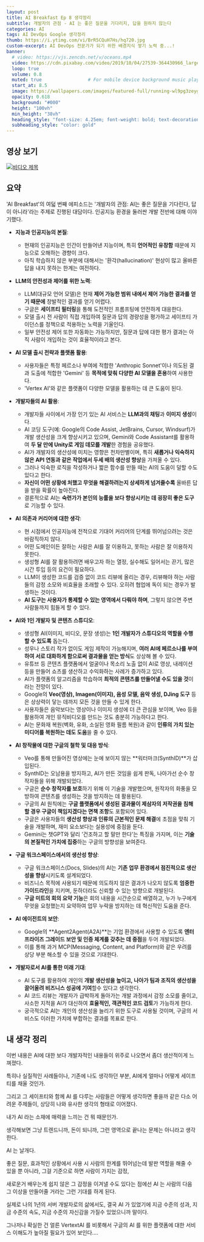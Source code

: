 ```yaml
---
layout: post 
title: AI Breakfast Ep 8 생각정리
subtitle: 개발자의 관점 - AI 는 좋은 질문을 기다리지, 답을 원하지 않는다 
categories: AI
tags: AI DevOps Google 생각정리
thumb: https://i.ytimg.com/vi/BrR5CQuH7Hs/hq720.jpg
custom-excerpt: AI DevOps 전문가가 되기 위한 배경지식 쌓기 노력 중...! 
banner:
  # video: https://vjs.zencdn.net/v/oceans.mp4
  video: https://cdn.pixabay.com/video/2019/10/04/27539-364430966_large.mp4
  loop: true
  volume: 0.8
  muted: true                 # For mobile device background music play 
  start_at: 8.5
  image: https://wallpapers.com/images/featured-full/running-wl9pg3zeygysq0ps.jpg
  opacity: 0.618
  background: "#000"
  height: "100vh"
  min_height: "38vh"
  heading_style: "font-size: 4.25em; font-weight: bold; text-decoration: underline"
  subheading_style: "color: gold"
---
```


## 영상 보기
[![비디오 제목](https://i.ytimg.com/vi/BrR5CQuH7Hs/hq720.jpg)](https://www.youtube.com/watch?v=BrR5CQuH7Hs)

## 요약
'AI Breakfast'의 여덟 번째 에피소드는 '개발자의 관점: AI는 좋은 질문을 기다린다, 답이 아니라'라는 주제로 진행된 대담이다. 인공지능 환경을 둘러싼 개발 전반에 대해 이야기했다.

*   **지능과 인공지능의 본질**:
    *   현재의 인공지능은 인간이 만들어낸 지능이며, 특히 **언어적인 유창함** 때문에 지능으로 오해하는 경향이 크다.
    *   아직 학습하지 않은 부분에 대해서는 '환각(hallucination)' 현상이 많고 올바른 답을 내지 못하는 한계는 여전하다.

*   **LLM의 안전성과 제어를 위한 노력**:
    *   LLM(대규모 언어 모델)은 현재 **제어 가능한 범위 내에서 제어 가능한 결과를 얻기 때문에** 창발적인 결과를 얻기 어렵다.
    *   구글은 **세이프티 필터링**을 통해 도전적인 프롬프팅에 안전하게 대응한다.
    *   모델 출시 전 사람이 직접 개입하여 질문과 답의 경량성을 평가하고 세이프티 가이던스를 정책으로 적용하는 노력을 기울인다.
    *   일부 안전성 제어 또한 자동화는 가능하지만, 질문과 답에 대한 평가 결과는 아직 사람이 개입하는 것이 효율적이라고 본다.

*   **AI 모델 출시 전략과 플랫폼 활용**:
    *   사용자들은 특정 페르소나 부여에 적합한 'Anthropic Sonnet'이나 의도된 결과 도출에 적합한 'Gemini' 등 **목적에 맞춰 다양한 AI 모델을 혼용**하여 사용한다.
    *   'Vertex AI'와 같은 플랫폼이 다양한 모델을 활용하는 데 큰 도움이 된다.

*   **개발자들의 AI 활용**:
    *   개발자들 사이에서 가장 인기 있는 AI 서비스는 **LLM과의 채팅**과 **이미지 생성**이다.
    *   AI 코딩 도구(예: Google의 Code Assist, JetBrains, Cursor, Windsurf)가 개발 생산성을 크게 향상시키고 있으며, Gemini와 Code Assistant를 활용하여 **두 달 만에 Unity로 게임 데모를 개발**한 경험을 공유했다.
    *   AI가 개발자의 생산성에 미치는 영향은 천차만별이며, 특히 **새롭거나 익숙하지 않은 API 연동과 같은 작업에서 두세 배의 생산성 향상**을 가져올 수 있다.
    *   그러나 익숙한 로직을 작성하거나 짧은 함수를 만들 때는 AI의 도움이 덜할 수도 있다고 한다.
    *   **자신이 어떤 상황에 처했고 무엇을 해결하려는지 상세하게 넘겨줄수록** 올바른 답을 받을 확률이 높아진다.
    *   결론적으로 AI는 **숙련가가 본인의 능률을 보다 향상시키는 데 굉장히 좋은 도구**로 기능할 수 있다.

*   **AI 의존과 커리어에 대한 생각**:
    *   현 시점에서 인공지능에 전적으로 기대어 커리어의 단계를 뛰어넘으려는 것은 바람직하지 않다.
    *   어떤 도메인이든 잘하는 사람은 AI를 잘 이용하고, 못하는 사람은 잘 이용하지 못한다.
    *   생성형 AI를 잘 활용하려면 배우고자 하는 열정, 실수해도 일어서는 끈기, 많은 시간 투입 등의 요건이 필요하다.
    *   LLM이 생성한 코드를 검증 없이 코드 리뷰에 올리는 경우, 리뷰해야 하는 사람들의 감정 소모와 비효율을 초래할 수 있다. 오히려 협업에 독이 되는 경우가 발생하는 것이다.
    *   **AI 도구는 사용자가 통제할 수 있는 영역에서 다뤄야 하며**, 그렇지 않으면 주변 사람들까지 힘들게 할 수 있다.

*   **AI와 1인 개발자 및 콘텐츠 스튜디오**:
    *   생성형 AI(이미지, 비디오, 문장 생성)는 **1인 개발자가 스튜디오의 역할을 수행할 수 있도록** 돕는다.
    *   성우나 스토리 작가 없이도 게임 제작이 가능해지며, **여러 AI에 페르소나를 부여하여 서로 대화하게 함으로써 결과물을 얻는 방식**도 상상해 볼 수 있다.
    *   유튜브 등 콘텐츠 플랫폼에서 얼굴이나 목소리 노출 없이 AI로 영상, 내레이션 등을 만들어 쇼츠를 생산하고 수익화하는 사례가 증가하고 있다.
    *   AI가 플랫폼의 알고리즘을 학습하여 **최적의 콘텐츠를 만들어낼 수도 있을 것**이라는 전망이 있다.
    *   Google의 **Veo(영상), Imagen(이미지), 음성 모델, 음악 생성, DJing 도구** 등은 상상력이 닿는 데까지 모든 것을 만들 수 있게 한다.
    *   사용자들은 음악보다는 영상이나 이미지 생성에 더 큰 관심을 보이며, Veo 등을 활용하여 개인 뮤직비디오를 만드는 것도 충분히 가능하다고 한다.
    *   AI는 문화재 복원(벽화, 유화, 소실된 영화 필름 복원)과 같이 **인류의 가치 있는 미디어를 복원하는 데도 도움**을 줄 수 있다.

*   **AI 창작물에 대한 구글의 철학 및 대응 방식**:
    *   Veo를 통해 만들어진 영상에는 눈에 보이지 않는 **워터마크(SynthID)**가 삽입된다.
    *   SynthID는 오남용을 방지하고, AI가 만든 것임을 쉽게 판독, 나아가선 순수 창작자들을 위해 개발되었다.
    *   구글은 **순수 창작자를 보호**하기 위해 이 기술을 개발했으며, 원작자의 화풍을 모방하여 콘텐츠를 생성하는 것을 방지하는 데 활용된다.
    *   구글의 AI 원칙에는 **구글 플랫폼에서 생성된 결과물이 제삼자의 저작권을 침해할 경우 구글이 책임지겠다는 면책 조항**도 포함되어 있다.
    *   구글은 사용자들의 **생산성 향상과 인류의 근본적인 문제 해결**에 초점을 맞춰 기술을 개발하며, 재미 요소보다는 실용성에 중점을 둔다.
    *   Gemini는 챗GPT와 달리 '건조하고 할 말만 한다'는 특징을 가지며, 이는 **기술의 본질적인 가치에 집중**하는 구글의 방향성을 보여준다.

*   **구글 워크스페이스에서의 생산성 향상**:
    *   구글 워크스페이스(Docs, Slides)의 AI는 **기존 업무 환경에서 점진적으로 생산성을 향상**시키도록 설계되었다.
    *   비즈니스 목적에 사용되기 때문에 의도하지 않은 결과가 나오지 않도록 **엄중한 가이드라인**을 지키며, 둔하더라도 신뢰할 수 있는 방향으로 개발된다.
    *   **구글 미트의 회의 요약 기능**은 회의 내용을 시간순으로 배열하고, 누가 누구에게 무엇을 요청했는지 요약하여 업무 누락을 방지하는 데 혁신적인 도움을 준다.

*   **AI 에이전트의 보안**:
    *   Google의 **Agent2Agent(A2A)**는 기업 환경에서 사용할 수 있도록 **엔터프라이즈 그레이드 보안 및 인증 체계를 갖추는 데 중점**을 두어 개발되었다.
    *   이를 통해 과거 MCP(Messaging, Content, and Platform)와 같은 우려를 상당 부분 해소할 수 있을 것으로 기대한다.

*   **개발자로서 AI를 통한 미래 기대**:
    *   AI 도구를 활용하여 개인의 **개발 생산성을 높이고, 나아가 팀과 조직의 생산성을 끌어올려 비즈니스 성공에 기여**할수 있다고 생각한다.
    *   AI 코드 리뷰는 개발자가 급박하게 돌아가는 개발 과정에서 감정 소모를 줄이고, 사소한 지적을 AI가 대신하여 **효율적인, 객관적인 코드 검토**가 가능하게 한다.
    *   궁극적으로 AI는 개인의 생산성을 늘리기 위한 도구로 사용될 것이며, 구글의 서비스도 이러한 가치에 부합하는 결과를 목표로 한다.

## 내 생각 정리
이번 내용은 AI에 대한 보다 개발자적인 내용들이 위주로 나오면서 좀더 생산적이게 느껴졌다. 

특히나 실질적인 사례들이나, 기존에 나도 생각하던 부분, AI에게 얼마나 어떻게 세이프티를 채울 것인가. 

그리고 그 세이프티와 함께 AI 를 다루는 사람들은 어떻게 생각하면 좋을까 같은 다소 어려운 주제들이, 상당히 나와 유사한 생각의 형태로 이어졌다.

내가 AI 라는 소재에 매력을 느끼는 건 뭐 때문인가. 

생각해보면 그냥 트렌드니까, 돈이 되니까, 그런 영역으로 끝나는 문제는 아니라고 생각한다. 

AI 는 날개다. 

좋은 질문, 효과적인 상황에서 사용 시 사람의 한계를 뛰어넘는데 발판 역할을 해줄 수 있을 뿐 아니라, 그걸 기준으로 하면 사람이 가지는 감정, 

새로운거 배우는게 쉽지 않은 그 감정을 이겨낼 수도 있다는 점에선 AI 는 사람의 다음 그 이상을 만들어줄 거라는 그런 기대를 하게 된다. 

실제로 나의 1년의 서버 개발자로의 삶에서도, 결국 AI 가 있었기에 지금 수준의 성과, 지금 수준의 속도, 지금 수준의 자신감을 가질수 있었으니까 말이다. 

그나저나 확실한 건 얼른 VertextAI 를 비롯해서 구글의 AI 를 위한 플랫폼에 대한 서비스 이해도가 높아질 필요가 있어 보인다.... 